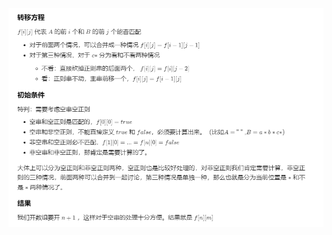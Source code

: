 ![](https://github.com/ymzeng1/-offer/blob/main/Algorithm/%E5%8A%A8%E6%80%81%E8%A7%84%E5%88%92/19.%20%E6%AD%A3%E5%88%99%E8%A1%A8%E8%BE%BE%E5%BC%8F%E5%8C%B9%E9%85%8D%20(hard)/1.png)

